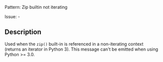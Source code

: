 Pattern: Zip builtin not iterating

Issue: -

## Description

Used when the `zip()` built-in is referenced in a non-iterating context (returns an iterator in Python 3). This message can't be emitted when using Python >= 3.0.